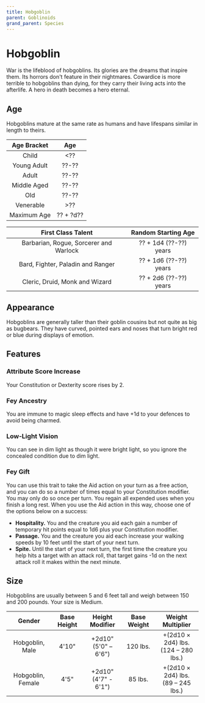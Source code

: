 ```yaml
---
title: Hobgoblin 
parent: Goblinoids
grand_parent: Species
---
```


# Hobgoblin
War is the lifeblood of hobgoblins. Its glories are the dreams that inspire them. Its horrors don't feature in their nightmares. Cowardice is more terrible to hobgoblins than dying, for they carry their living acts into the afterlife. A hero in death becomes a hero eternal. 

## Age
Hobgoblins mature at the same rate as humans and have lifespans similar in length to theirs.

| Age Bracket | Age |
|:-----------:|:---:|
| Child       | <?? |
| Young Adult | ??-?? |
| Adult       | ??-?? |
| Middle Aged | ??-?? |
| Old         | ??-?? |
| Venerable   | >?? |
| Maximum Age | ?? + ?d?? |

| First Class Talent | Random Starting Age |
|:------------------:|:-------------------:|
| Barbarian, Rogue, Sorcerer and Warlock | ?? + 1d4 (??-??) years |
| Bard, Fighter, Paladin and Ranger      | ?? + 1d6 (??-??) years |
| Cleric, Druid, Monk and Wizard         | ?? + 2d6 (??-??) years |

## Appearance
Hobgoblins are generally taller than their goblin cousins but not quite as big as bugbears. They have curved, pointed ears and noses that turn bright red or blue during displays of emotion.

## Features

### Attribute Score Increase
Your Constitution or Dexterity score rises by 2.

### Fey Ancestry
You are immune to magic sleep effects and have +1d to your defences to avoid being charmed.

### Low-Light Vision
You can see in dim light as though it were bright light, so you ignore the concealed condition due to dim light.

### Fey Gift
You can use this trait to take the Aid action on your turn as a free action, and you can do so a number of times equal to your Constitution modifier. You may only do so once per turn. You regain all expended uses when you finish a long rest.
When you use the Aid action in this way, choose one of the options below on a success:
* **Hospitality.** You and the creature you aid each gain a number of temporary hit points equal to 1d6 plus your Constitution modifier.
* **Passage.** You and the creature you aid each increase your walking speeds by 10 feet until the start of your next turn.
* **Spite.** Until the start of your next turn, the first time the creature you help hits a target with an attack roll, that target gains -1d on the next attack roll it makes within the next minute.

## Size
Hobgoblins are usually between 5 and 6 feet tall and weigh between 150 and 200 pounds. Your size is Medium.

| Gender | Base Height | Height Modifier | Base Weight | Weight Multiplier |
|:------:|:-----------:|:---------------:|:-----------:|:-----------------:|
| Hobgoblin, Male   | 4'10" | +2d10"<br>(5'0" – 6'6") | 120 lbs. | +(2d10 × 2d4) lbs.<br>(124 – 280 lbs.) |
| Hobgoblin, Female | 4'5"  | +2d10"<br>(4'7" - 6'1") | 85 lbs.  | +(2d10 × 2d4) lbs.<br>(89 – 245 lbs.) |

